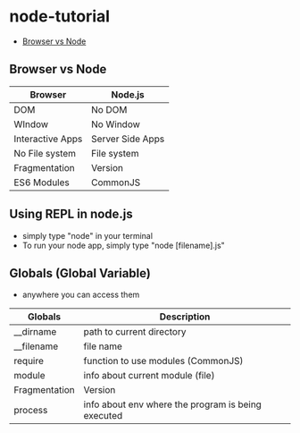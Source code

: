 # node-tutorial

- [Browser vs Node](#browser-vs-node)

## Browser vs Node

| Browser          | Node.js          |
| ---------------- | ---------------- |
| DOM              | No DOM           |
| WIndow           | No Window        |
| Interactive Apps | Server Side Apps |
| No File system   | File system      |
| Fragmentation    | Version          |
| ES6 Modules      | CommonJS         |

## Using REPL in node.js

- simply type "node" in your terminal
- To run your node app, simply type "node [filename].js"

## Globals (Global Variable)

- anywhere you can access them

| Globals       | Description                                        |
| ------------- | -------------------------------------------------- |
| \_\_dirname   | path to current directory                          |
| \_\_filename  | file name                                          |
| require       | function to use modules (CommonJS)                 |
| module        | info about current module (file)                   |
| Fragmentation | Version                                            |
| process       | info about env where the program is being executed |
